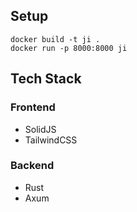 ## Setup

```
docker build -t ji .
docker run -p 8000:8000 ji
```

## Tech Stack

### Frontend

* SolidJS
* TailwindCSS

### Backend

* Rust
* Axum
